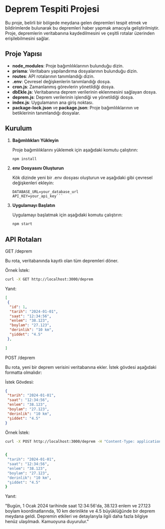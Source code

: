 # Deprem Tespiti Projesi

Bu proje, belirli bir bölgede meydana gelen depremleri tespit etmek ve bildirimlerde bulunarak bu depremleri haber yapmak amacıyla geliştirilmiştir. Proje, depremlerin veritabanına kaydedilmesini ve çeşitli rotalar üzerinden erişilebilmesini sağlar.

## Proje Yapısı

<ul>
  <li><strong>node_modules</strong>: Proje bağımlılıklarının bulunduğu dizin.</li>
  <li><strong>prisma</strong>: Veritabanı yapılandırma dosyalarının bulunduğu dizin.</li>
  <li><strong>routes</strong>: API rotalarının tanımlandığı dizin.</li>
  <li><strong>.env</strong>: Çevresel değişkenlerin tanımlandığı dosya.</li>
  <li><strong>cron.js</strong>: Zamanlanmış görevlerin yönetildiği dosya.</li>
  <li><strong>dbEkle.js</strong>: Veritabanına deprem verilerinin eklenmesini sağlayan dosya.</li>
  <li><strong>deprem.js</strong>: Deprem verilerinin işlendiği ve yönetildiği dosya.</li>
  <li><strong>index.js</strong>: Uygulamanın ana giriş noktası.</li>
  <li><strong>package-lock.json</strong> ve <strong>package.json</strong>: Proje bağımlılıklarının ve betiklerinin tanımlandığı dosyalar.</li>
</ul>

## Kurulum

1. **Bağımlılıkları Yükleyin**

   Proje bağımlılıklarını yüklemek için aşağıdaki komutu çalıştırın:

   ```bash
   npm install

2. **env Dosyasını Oluşturun**

   Kök dizinde yeni bir .env dosyası oluşturun ve aşağıdaki gibi çevresel değişkenleri ekleyin:

   ```env
   DATABASE_URL=your_database_url
   API_KEY=your_api_key```

3. **Uygulamayı Başlatın**

   Uygulamayı başlatmak için aşağıdaki komutu çalıştırın:

   ```bash
   npm start

## API Rotaları

   GET /deprem

   Bu rota, veritabanında kayıtlı olan tüm depremleri döner.

   Örnek İstek:
 
   ```bash
   curl -X GET http://localhost:3000/deprem
   ```
Yanıt:
  
 ```json
 [
  {
   "id": 1,
   "tarih": "2024-01-01",
   "saat": "12:34:56",
   "enlem": "38.123",
   "boylam": "27.123",
   "derinlik": "10 km",
   "şiddet": "4.5"
  },
          
]
 ```

POST /deprem

Bu rota, yeni bir deprem verisini veritabanına ekler. İstek gövdesi aşağıdaki formatta olmalıdır:

İstek Gövdesi:

```json
{
 "tarih": "2024-01-01",
 "saat": "12:34:56",
 "enlem": "38.123",
 "boylam": "27.123",
 "derinlik": "10 km",
 "şiddet": "4.5"
}
``` 

Örnek İstek:

```bash
curl -X POST http://localhost:3000/deprem -H "Content-Type: application/json" -d
```

```bash
    
{
 "tarih": "2024-01-01",
 "saat": "12:34:56",
 "enlem": "38.123",
 "boylam": "27.123",
 "derinlik": "10 km",
 "şiddet": "4.5"
}
```

Yanıt:

"Bugün, 1 Ocak 2024 tarihinde saat 12:34:56'da, 38.123 enlem ve 27.123 boylam koordinatlarında, 10 km derinlikte ve 4.5 büyüklüğünde bir deprem meydana geldi. Depremin etkileri ve detaylarıyla ilgili daha fazla bilgiye henüz ulaşılmadı. Kamuoyuna duyurulur."
